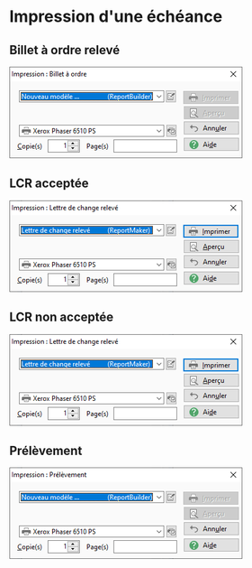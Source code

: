 # Impression d'une échéance
## Billet à ordre relevé


![](../../../assets/images/ReglementsRemises/Impressions/1/FenetreBilletOrdreReleve.png)


## LCR acceptée


![](../../../assets/images/ReglementsRemises/Impressions/1/FenetreLCRAcceptee.png)


## LCR non acceptée


![](../../../assets/images/ReglementsRemises/Impressions/1/FenetreLCRNonAcceptee.png)


## Prélèvement


![](../../../assets/images/ReglementsRemises/Impressions/1/FenetrePrelevement.png)


